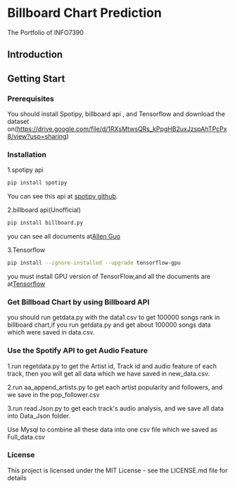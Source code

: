 # Billboard Chart Prediction
The Portfolio of INFO7390
## Introduction

## Getting Start

### Prerequisites
You should install Spotipy, billboard api , and Tensorflow and download the dataset on(https://drive.google.com/file/d/1RXsMtwsQRs_kPpgHB2uxJzspAhTPcPx8/view?usp=sharing)

### Installation
1.spotipy api
```bash
pip install spotipy
```
You can see this api at [spotipy github](https://github.com/plamere/spotipy).

2.billboard api(Unofficial)
```bash
pip install billboard.py
```
you can see all documents at[Allen Guo](https://github.com/guoguo12/billboard-charts)

3.Tensorflow
```bash
pip install --ignore-installed --upgrade tensorflow-gpu 
```
you must install GPU version of TensorFlow,and all the documents are at[Tensorflow](https://www.tensorflow.org/?hl=zh-cn)

### Get Billboad Chart by using Billboard API
you should run getdata.py with the data1.csv to get 100000 songs rank in billboard chart,if you run getdata.py and get about 100000 songs data which were saved in data.csv.

### Use the Spotify API to get Audio Feature
1.run regetdata.py to get the Artist id, Track id and audio feature of each track, then you will get all data which we have saved in new_data.csv. 

2.run aa_append_artists.py to get each artist popularity and followers, and we save in the pop_follower.csv

3.run read.Json.py to get each track's audio analysis, and we save all data into Data_Json folder.

Use Mysql to combine all these data into one csv file which we saved as Full_data.csv

### License
This project is licensed under the MIT License - see the LICENSE.md file for details

